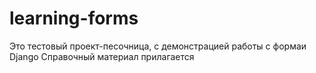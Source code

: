 # learning-forms
Это тестовый проект-песочница, с демонстрацией работы с формаи Django
Справочный материал прилагается
